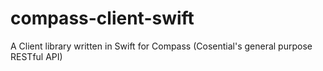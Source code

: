# compass-client-swift
A Client library written in Swift for Compass (Cosential's general purpose RESTful API)
